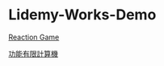 # Lidemy-Works-Demo

[Reaction Game](https://keronscribe.github.io/Lidemy-Works-Demo/reaction-game/)

[功能有限計算機](https://keronscribe.github.io/Lidemy-Works-Demo/calculator/)
